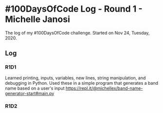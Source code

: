 # #100DaysOfCode Log - Round 1 - Michelle Janosi

The log of my #100DaysOfCode challenge. Started on Nov 24, Tuesday, 2020.

## Log

### R1D1 
Learned printing, inputs, variables, new lines, string manipulation, and 
debugging in Python. Used these in a simple program that generates a band name
based on a user's input https://repl.it/@michellex/band-name-generator-start#main.py 

### R1D2
